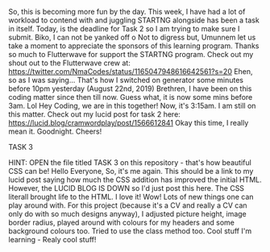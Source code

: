So, this is becoming more fun by the day.
This week, I have had a lot of workload to contend with and juggling STARTNG alongside has been a task in itself.
Today, is the deadline for Task 2 so I am trying to make sure I submit.
Biko, I can not be yanked off o
Not to digress but, Umunnem let us take a moment to appreciate the sponsors of this learning program.
Thanks so much to Flutterwave for support the STARTNG program.
Check out my shout out to the Flutterwave crew at: https://twitter.com/NmaCodes/status/1165047948616642561?s=20 
Ehen, so as I was saying...
That's how I switched on generator some minutes before 10pm yesterday (August 22nd, 2019)
Brethren, I have been on this coding matter since then till now.
Guess what, it is now some mins before 3am.
Lol
Hey Coding, we are in this together!
Now, it's 3:15am. I am still on this matter.
Check out my lucid post for task 2 here: https://lucid.blog/cramwordplay/post/1566612841 
Okay this time, I really mean it. Goodnight.
Cheers!

TASK 3

HINT: OPEN the file titled TASK 3 on this repository - that's how beautiful CSS can be!
Hello Everyone,
So, it's me again.
This should be a link to my lucid post saying how much the CSS addition has improved the initial HTML.
However, the LUCID BLOG IS DOWN so I'd just post this here.
The CSS literall brought life to the HTML. I love it!
Wow! Lots of new things one can play around with.
For this project (because it's a CV and really a CV can only do with so much designs anyway), I adjusted picture height, image border radius, played around with colours for my headers and some background colours too. Tried to use the class method too.
Cool stuff I'm learning - Realy cool stuff!
